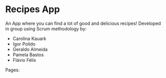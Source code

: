 # Recipes App
An App where you can find a lot of good and delicious recipes!
Developed in group using Scrum methodology by:

- Carolina Kauark
- Igor Polido
- Geraldo Almeida
- Pamela Bastos
- Flávio Félix

Pages:
